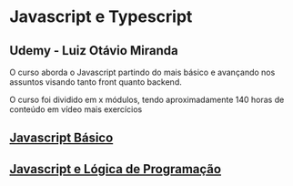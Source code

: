 # Javascript e Typescript
## Udemy - Luiz Otávio Miranda

O curso aborda o Javascript partindo do mais básico e avançando nos assuntos visando tanto front quanto backend.

O curso foi dividido em x módulos, tendo aproximadamente 140 horas de conteúdo em vídeo mais exercícios

## [Javascript Básico](./javascript-basico/)
## [Javascript e Lógica de Programação](./javascript-logica-de-programacao/)